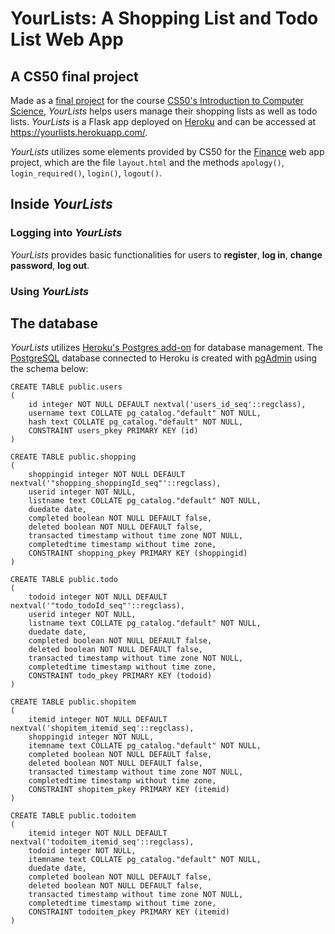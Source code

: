 # YourLists: A Shopping List and Todo List Web App

## A CS50 final project
Made as a [final project](https://cs50.harvard.edu/x/2020/project/) for the course [CS50's Introduction to Computer Science](https://www.edx.org/course/cs50s-introduction-to-computer-science), *YourLists* helps users manage their shopping lists as well as todo lists. *YourLists* is a Flask app deployed on [Heroku](https://www.heroku.com/) and can be accessed at https://yourlists.herokuapp.com/.

*YourLists* utilizes some elements provided by CS50 for the [Finance](https://cs50.harvard.edu/x/2020/tracks/web/finance/) web app project, which are the file `layout.html` and the methods `apology()`, `login_required()`, `login()`, `logout()`.

## Inside *YourLists*

### Logging into *YourLists*
*YourLists* provides basic functionalities for users to  **register**, **log in**, **change password**, **log out**.

### Using *YourLists*


## The database
*YourLists* utilizes [Heroku's Postgres add-on](https://www.heroku.com/postgres) for database management. The [PostgreSQL](https://www.postgresql.org/) database connected to Heroku is created with [pgAdmin](https://www.pgadmin.org/) using the schema below:

```
CREATE TABLE public.users
(
    id integer NOT NULL DEFAULT nextval('users_id_seq'::regclass),
    username text COLLATE pg_catalog."default" NOT NULL,
    hash text COLLATE pg_catalog."default" NOT NULL,
    CONSTRAINT users_pkey PRIMARY KEY (id)
)

CREATE TABLE public.shopping
(
    shoppingid integer NOT NULL DEFAULT nextval('"shopping_shoppingId_seq"'::regclass),
    userid integer NOT NULL,
    listname text COLLATE pg_catalog."default" NOT NULL,
    duedate date,
    completed boolean NOT NULL DEFAULT false,
    deleted boolean NOT NULL DEFAULT false,
    transacted timestamp without time zone NOT NULL,
    completedtime timestamp without time zone,
    CONSTRAINT shopping_pkey PRIMARY KEY (shoppingid)
)

CREATE TABLE public.todo
(
    todoid integer NOT NULL DEFAULT nextval('"todo_todoId_seq"'::regclass),
    userid integer NOT NULL,
    listname text COLLATE pg_catalog."default" NOT NULL,
    duedate date,
    completed boolean NOT NULL DEFAULT false,
    deleted boolean NOT NULL DEFAULT false,
    transacted timestamp without time zone NOT NULL,
    completedtime timestamp without time zone,
    CONSTRAINT todo_pkey PRIMARY KEY (todoid)
)

CREATE TABLE public.shopitem
(
    itemid integer NOT NULL DEFAULT nextval('shopitem_itemid_seq'::regclass),
    shoppingid integer NOT NULL,
    itemname text COLLATE pg_catalog."default" NOT NULL,
    completed boolean NOT NULL DEFAULT false,
    deleted boolean NOT NULL DEFAULT false,
    transacted timestamp without time zone NOT NULL,
    completedtime timestamp without time zone,
    CONSTRAINT shopitem_pkey PRIMARY KEY (itemid)
)

CREATE TABLE public.todoitem
(
    itemid integer NOT NULL DEFAULT nextval('todoitem_itemid_seq'::regclass),
    todoid integer NOT NULL,
    itemname text COLLATE pg_catalog."default" NOT NULL,
    duedate date,
    completed boolean NOT NULL DEFAULT false,
    deleted boolean NOT NULL DEFAULT false,
    transacted timestamp without time zone NOT NULL,
    completedtime timestamp without time zone,
    CONSTRAINT todoitem_pkey PRIMARY KEY (itemid)
)
```
